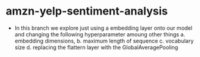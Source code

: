 # amzn-yelp-sentiment-analysis
- In this branch we explore just using a embedding layer onto our model and changing the following hyperparameter amoung other things 
  a. embedding dimensions, 
  b. maximum length of sequence
  c. vocabulary size
  d. replacing the flattern layer with the GlobalAveragePooling
 
